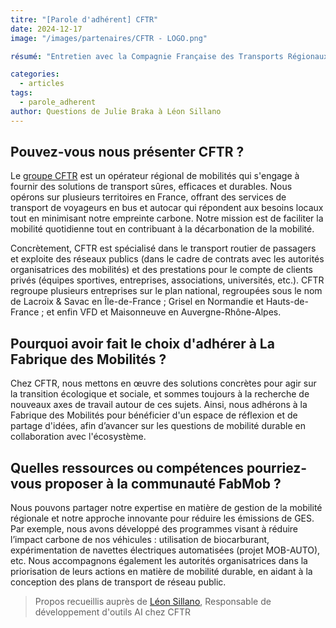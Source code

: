 ```yaml
---
titre: "[Parole d'adhérent] CFTR"
date: 2024-12-17
image: "/images/partenaires/CFTR - LOGO.png"

résumé: "Entretien avec la Compagnie Française des Transports Régionaux (CFTR), adhérente à la FabMob"

categories: 
  - articles
tags: 
  - parole_adherent
author: Questions de Julie Braka à Léon Sillano
---
```


## Pouvez-vous nous présenter CFTR ?

Le [groupe CFTR](https://www.reseaux-cftr.com) est un opérateur régional de mobilités qui s'engage à fournir des solutions de transport sûres, efficaces et durables. Nous opérons sur plusieurs territoires en France, offrant des services de transport de voyageurs en bus et autocar qui répondent aux besoins locaux tout en minimisant notre empreinte carbone. Notre mission est de faciliter la mobilité quotidienne tout en contribuant à la décarbonation de la mobilité. 


Concrètement, CFTR est spécialisé dans le transport routier de passagers et exploite des réseaux publics (dans le cadre de contrats avec les autorités organisatrices des mobilités) et des prestations pour le compte de clients privés (équipes sportives, entreprises, associations, universités, etc.). CFTR regroupe plusieurs entreprises sur le plan national, regroupées sous le nom de Lacroix & Savac en Île-de-France ; Grisel en Normandie et Hauts-de-France ; et enfin VFD et Maisonneuve en Auvergne-Rhône-Alpes.

 

## Pourquoi avoir fait le choix d'adhérer à La Fabrique des Mobilités ?

Chez CFTR, nous mettons en œuvre des solutions concrètes pour agir sur la transition écologique et sociale, et sommes toujours à la recherche de nouveaux axes de travail autour de ces sujets. Ainsi, nous adhérons à la Fabrique des Mobilités pour bénéficier d'un espace de réflexion et de partage d'idées, afin d’avancer sur les questions de mobilité durable en collaboration avec l'écosystème.

 

## Quelles ressources ou compétences pourriez-vous proposer à la communauté FabMob ?

Nous pouvons partager notre expertise en matière de gestion de la mobilité régionale et notre approche innovante pour réduire les émissions de GES. Par exemple, nous avons développé des programmes visant à réduire l’impact carbone de nos véhicules : utilisation de biocarburant, expérimentation de navettes électriques automatisées (projet MOB-AUTO), etc. Nous accompagnons également les autorités organisatrices dans la priorisation de leurs actions en matière de mobilité durable, en aidant à la conception des plans de transport de réseau public.

 

> Propos recueillis auprès de [Léon Sillano](https://www.linkedin.com/in/leon-s/?originalSubdomain=fr), Responsable de développement d'outils AI chez CFTR